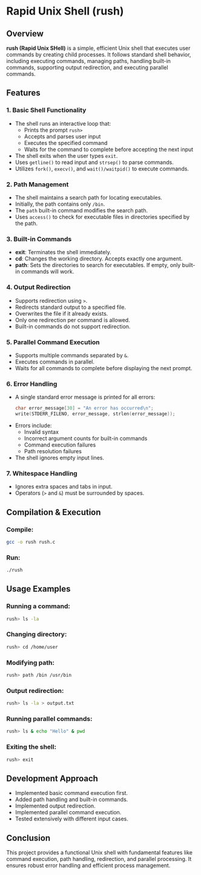 # Rapid Unix Shell (rush)

## Overview
**rush (Rapid Unix SHell)** is a simple, efficient Unix shell that executes user commands by creating child processes. It follows standard shell behavior, including executing commands, managing paths, handling built-in commands, supporting output redirection, and executing parallel commands.

## Features

### 1. Basic Shell Functionality
- The shell runs an interactive loop that:
  - Prints the prompt `rush> `
  - Accepts and parses user input
  - Executes the specified command
  - Waits for the command to complete before accepting the next input
- The shell exits when the user types `exit`.
- Uses `getline()` to read input and `strsep()` to parse commands.
- Utilizes `fork()`, `execv()`, and `wait()/waitpid()` to execute commands.

### 2. Path Management
- The shell maintains a search path for locating executables.
- Initially, the path contains only `/bin`.
- The `path` built-in command modifies the search path.
- Uses `access()` to check for executable files in directories specified by the path.

### 3. Built-in Commands
- **exit**: Terminates the shell immediately.
- **cd**: Changes the working directory. Accepts exactly one argument.
- **path**: Sets the directories to search for executables. If empty, only built-in commands will work.

### 4. Output Redirection
- Supports redirection using `>`.
- Redirects standard output to a specified file.
- Overwrites the file if it already exists.
- Only one redirection per command is allowed.
- Built-in commands do not support redirection.

### 5. Parallel Command Execution
- Supports multiple commands separated by `&`.
- Executes commands in parallel.
- Waits for all commands to complete before displaying the next prompt.

### 6. Error Handling
- A single standard error message is printed for all errors:
  ```c
  char error_message[30] = "An error has occurred\n";
  write(STDERR_FILENO, error_message, strlen(error_message));
  ```
- Errors include:
  - Invalid syntax
  - Incorrect argument counts for built-in commands
  - Command execution failures
  - Path resolution failures
- The shell ignores empty input lines.

### 7. Whitespace Handling
- Ignores extra spaces and tabs in input.
- Operators (`>` and `&`) must be surrounded by spaces.

## Compilation & Execution
### Compile:
```sh
gcc -o rush rush.c
```
### Run:
```sh
./rush
```

## Usage Examples
### Running a command:
```sh
rush> ls -la
```
### Changing directory:
```sh
rush> cd /home/user
```
### Modifying path:
```sh
rush> path /bin /usr/bin
```
### Output redirection:
```sh
rush> ls -la > output.txt
```
### Running parallel commands:
```sh
rush> ls & echo "Hello" & pwd
```
### Exiting the shell:
```sh
rush> exit
```

## Development Approach
- Implemented basic command execution first.
- Added path handling and built-in commands.
- Implemented output redirection.
- Implemented parallel command execution.
- Tested extensively with different input cases.

## Conclusion
This project provides a functional Unix shell with fundamental features like command execution, path handling, redirection, and parallel processing. It ensures robust error handling and efficient process management.

